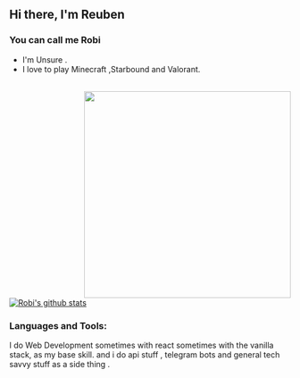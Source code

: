 ## Hi there, I'm Reuben 
### You can call me Robi

-  I'm Unsure .
-  I love to play Minecraft ,Starbound and Valorant.

<br />

<img align='right' src='https://thumbs.gfycat.com/BleakGorgeousAmoeba-size_restricted.gif' width='370'>

[![Robi's github stats](https://github-readme-stats-lime-theta.vercel.app/api?username=robimez&count_private=true&show_icons=true&theme=dark)](https://github.com/RobiMez/github-readme-stats)



### Languages and Tools:

I do Web Development sometimes with react sometimes with the vanilla stack, as my base skill.
and i do api stuff , telegram bots and general tech savvy stuff as a side thing .

